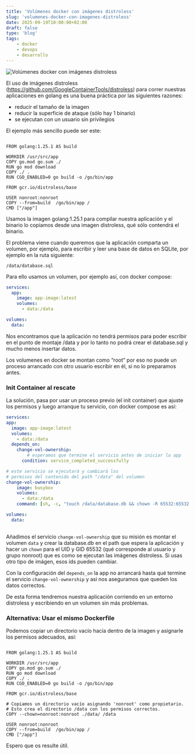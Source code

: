 ```yaml
---
title: 'Volúmenes docker con imágenes distroless'
slug: 'volumenes-docker-con-imagenes-distroless'
date: 2025-09-19T10:00:00+02:00
draft: false
type: 'blog'
tags: 
    - docker
    - devops
    - desarrollo
---
```


![](/images/blog/20250919-volumenes-docker-con-imagenes-distroless.jpeg "Volúmenes docker con imágenes distroless")

El uso de imágenes distroless (https://github.com/GoogleContainerTools/distroless) para correr nuestras aplicaciones en golang es una buena práctica por las siguientes razones:

- reducir el tamaño de la imagen
- reducir la superficie de ataque (sólo hay 1 binario)
- se ejecutan con un usuario sin privilegios

El ejemplo más sencillo puede ser este:

```docker

FROM golang:1.25.1 AS build

WORKDIR /usr/src/app
COPY go.mod go.sum ./
RUN go mod download
COPY ./ .
RUN CGO_ENABLED=0 go build -o /go/bin/app

FROM gcr.io/distroless/base

USER nonroot:nonroot
COPY --from=build  /go/bin/app /
CMD ["/app"]
```

Usamos la imagen golang:1.25.1 para compilar nuestra aplicación y el binario lo copiamos desde una imagen distroless, qué sólo contendrá el binario.

El problema viene cuando queremos que la aplicación comparta un volumen, por ejemplo, para escribir y leer una base de datos en SQLite, por ejemplo en la ruta siguiente:

`/data/database.sql`

Para ello usamos un volumen, por ejemplo así, con docker compose:

```yaml
services:
  app:
    image: app-image:latest
    volumes:
      - data:/data

volumes:
  data:    
```

Nos encontramos que la aplicación no tendrá permisos para poder escribir en el punto de montaje /data y por lo tanto no podrá crear el database.sql y mucho menos insertar datos.

Los volumenes en docker se montan como “root” por eso no puede un proceso arrancado con otro usuario escribir en él, si no lo preparamos antes.

### Init Container al rescate

La solución, pasa por usar un proceso previo (el init container) que ajuste los permisos y luego arranque tu servicio, con docker compose es así:

```yaml
services:
app:
  image: app-image:latest
  volumes:
    - data:/data
  depends_on:
    change-vol-ownership:
	    # esperamos que termine el servicio antes de iniciar la app
      condition: service_completed_successfully

# este servicio se ejecutará y cambiará los 
# permisos del contenido del path "/data" del volumen
change-vol-ownership:
    image: busybox
    volumes:
      - data:/data
    command: [sh, -c, "touch /data/database.db && chown -R 65532:65532 /data"]

volumes:
  data:
 
```

Añadimos el servicio `change-vol-ownership` que su misión es montar el volumen `data` y crear la database.db en el path que espera la aplicación y hacer un `chown` para el UID y GID 65532 (qué corresponde al usuario y grupo nonroot) que es como se ejecutan las imágenes distroless. Si usas otro tipo de imágen, esos ids pueden cambiar.

Con la configuración del `depends_on` la app no arrancará hasta qué termine el servicio `change-vol-ownership` y así nos aseguramos que queden los datos correctos.

De esta forma tendremos nuestra aplicación corriendo en un entorno distroless y escribiendo en un volumen sin más problemas.

### Alternativa: Usar el mismo Dockerfile

Podemos copiar un directorio vacío hacía dentro de la imagen y asignarle los permisos adecuados, así:

```docker

FROM golang:1.25.1 AS build

WORKDIR /usr/src/app
COPY go.mod go.sum ./
RUN go mod download
COPY ./ .
RUN CGO_ENABLED=0 go build -o /go/bin/app

FROM gcr.io/distroless/base

# Copiamos un directorio vacío asignando 'nonroot' como propietario.
# Esto crea el directorio /data con los permisos correctos.
COPY --chown=nonroot:nonroot ./data/ /data

USER nonroot:nonroot
COPY --from=build  /go/bin/app /
CMD ["/app"]
```

Espero que os resulte útil.
